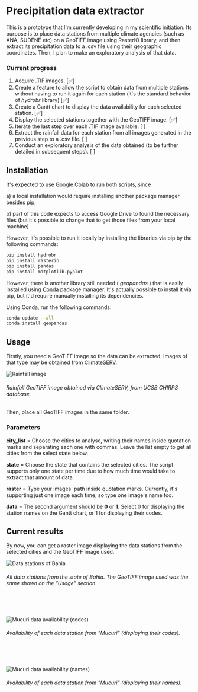 # Precipitation data extractor

This is a prototype that I'm currently developing in my scientific initiation. Its purpose is to place data stations from multiple climate agencies (such as ANA, SUDENE etc) on a GeoTIFF image using RasterIO library, and then extract its precipitation data to a .csv file using their geographic coordinates. Then, I plan to make an exploratory analysis of that data.

### Current progress
1. Acquire .TIF images. [:white_check_mark:]
2. Create a feature to allow the script to obtain data from multiple stations without having to run it again for each station (it's the standard behavior of _hydrobr_ library) [:white_check_mark:]
3. Create a Gantt chart to display the data availability for each selected station. [:white_check_mark:]
4. Display the selected stations together with the GeoTIFF image. [:white_check_mark:]
5. Iterate the last step over each .TIF image available. [ ]
6. Extract the rainfall data for each station from all images generated in the previous step to a .csv file. [ ]
7. Conduct an exploratory analysis of the data obtained (to be further detailed in subsequent steps). [ ]

## Installation

It's expected to use [Google Colab](https://colab.research.google.com/) to run both scripts, since

a) a local installation would require installing another package manager besides [pip](https://pip.pypa.io/en/stable/);

b) part of this code expects to access Google Drive to found the necessary files (but it's possible to change that to get those files from your local machine)

However, it's possible to run it locally by installing the libraries via pip by the following commands:

```bash
pip install hydrobr
pip install rasterio
pip install pandas
pip install matplotlib.pyplot
```
However, there is another library still needed ( _geopandas_ ) that is easily installed using [Conda](https://docs.conda.io/projects/conda/en/latest/user-guide/install/index.html) package manager. It's actually possible to install it via pip, but it'd require manually installing its dependencies.

Using Conda, run the following commands:

```bash
conda update --all
conda install geopandas
```

## Usage
Firstly, you need a GeoTIFF image so the data can be extracted. Images of that type may be obtained from [ClimateSERV](https://climateserv.servirglobal.net/map). 

![Rainfall image](https://media.discordapp.net/attachments/345357344978501642/1034642130485911562/z.jpg "Rainfall image")

###### Rainfall GeoTIFF image obtained via ClimateSERV, from UCSB CHIRPS database. 

Then, place all GeoTIFF images in the same folder.


### Parameters

**city_list** = Choose the cities to analyse, writing their names inside quotation marks and separating each one with commas. Leave the list empty to get all cities from the select state below.

**state** = Choose the state that contains the selected cities. The script supports only one state per time due to how much time would take to extract that amount of data.

**raster** = Type your images' path inside quotation marks. Currently, it's supporting just one image each time, so type one image's name too.

**data** = The second argument should be **0** or **1**. Select 0 for displaying the station names on the Gantt chart, or 1 for displaying their codes.


## Current results

By now, you can get a raster image displaying the data stations from the selected cities and the GeoTIFF image used.
<br>

![Data stations of Bahia](https://media.discordapp.net/attachments/345357344978501642/1034643557128077423/bahia.png?width=412&height=427 "Data stations of Bahia")

###### All data stations from the state of Bahia. The GeoTIFF image used was the same shown on the "Usage" section.
<br>
<br>

![Mucuri data availability (codes)](https://media.discordapp.net/attachments/345357344978501642/1034643536739582002/newplot_2.png?width=1025&height=394 "Mucuri data availability (codes)")

###### Availability of each data station from "Mucuri" (displaying their codes).

<br>
<br>

![Mucuri data availability (names)](https://media.discordapp.net/attachments/345357344978501642/1034643536399847504/newplot.png?width=1025&height=394 "Mucuri data availability (names)")

###### Availability of each data station from "Mucuri" (displaying their names).
